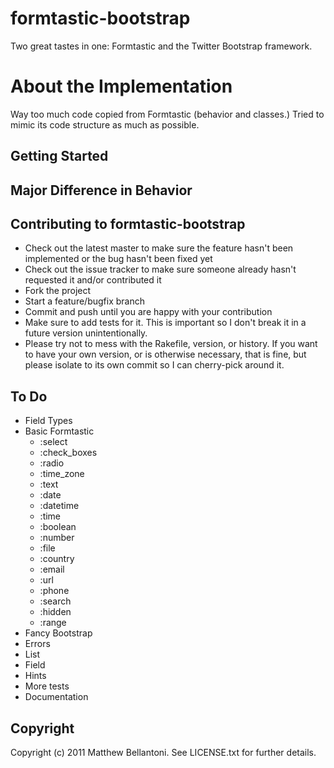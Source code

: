 # formtastic-bootstrap

Two great tastes in one: Formtastic and the Twitter Bootstrap framework.


# About the Implementation

Way too much code copied from Formtastic (behavior and classes.)
Tried to mimic its code structure as much as possible.

## Getting Started

## Major Difference in Behavior

## Contributing to formtastic-bootstrap
 
* Check out the latest master to make sure the feature hasn't been implemented or the bug hasn't been fixed yet
* Check out the issue tracker to make sure someone already hasn't requested it and/or contributed it
* Fork the project
* Start a feature/bugfix branch
* Commit and push until you are happy with your contribution
* Make sure to add tests for it. This is important so I don't break it in a future version unintentionally.
* Please try not to mess with the Rakefile, version, or history. If you want to have your own version, or is otherwise necessary, that is fine, but please isolate to its own commit so I can cherry-pick around it.

## To Do
* Field Types
 * Basic Formtastic
   * :select
   * :check_boxes
   * :radio
   * :time_zone
   * :text
   * :date
   * :datetime
   * :time
   * :boolean
   * :number
   * :file
   * :country
   * :email
   * :url
   * :phone
   * :search
   * :hidden
   * :range
 * Fancy Bootstrap
* Errors
 * List
 * Field
* Hints
* More tests
* Documentation


## Copyright

Copyright (c) 2011 Matthew Bellantoni. See LICENSE.txt for further details.

